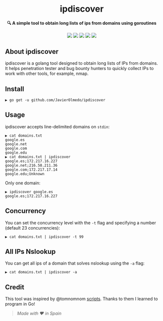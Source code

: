 <h1 align="center">ipdiscover</h1>
<h4 align="center">🔍 A simple tool to obtain long lists of ips from domains using goroutines</h4>
<p align="center">
<a href="https://travis-ci.org/JavierOlmedo/ipdiscover"><img src="https://api.travis-ci.org/JavierOlmedo/ipdiscover.svg?branch=master"></a>
<a href="https://www.python.org/"><img src="https://img.shields.io/badge/Golang-blue.svg"></a>
<a href="https://raw.githubusercontent.com/JavierOlmedo/ipdiscover/master/LICENSE"><img src="https://img.shields.io/badge/license-MIT-blue.svg"></a>
<a href="https://hackpuntes.com"><img src="https://img.shields.io/badge/website-hackpuntes.com-blue.svg"></a>
<a href="https://twitter.com/jjavierolmedo"><img src="https://img.shields.io/badge/twitter-@jjavierolmedo-blue.svg"></a>
</p>

## About ipdiscover
ipdiscover is a golang tool designed to obtain long lists of IPs from domains. It helps penetration tester and bug bounty hunters to quickly collect IPs to work with other tools, for example, nmap.

## Install

```
▶ go get -u github.com/JavierOlmedo/ipdiscover
```

## Usage

ipdiscover accepts line-delimited domains on `stdin`:

```
▶ cat domains.txt
google.es
google.net
google.com
google.edu
▶ cat domains.txt | ipdiscover
google.es;172.217.16.227
google.net;216.58.211.36
google.com;172.217.17.14
google.edu;Unknown
```

Only one domain:
```
▶ ipdiscover google.es
google.es;172.217.16.227
```

## Concurrency

You can set the concurrency level with the `-t` flag and specifying a number (default 23 concurrencies):

```
▶ cat domains.txt | ipdiscover -t 99
```

## All IPs Nslookup

You can get all ips of a domain that solves nslookup using the `-a` flag:

```
▶ cat domains.txt | ipdiscover -a
```

## Credit
This tool was inspired by @tomnomnom [scripts](https://github.com/tomnomnom?utf8=%E2%9C%93&tab=repositories&q=&type=&language=go). Thanks to them I learned to program in Go!

> *Made with ❤️ in Spain*